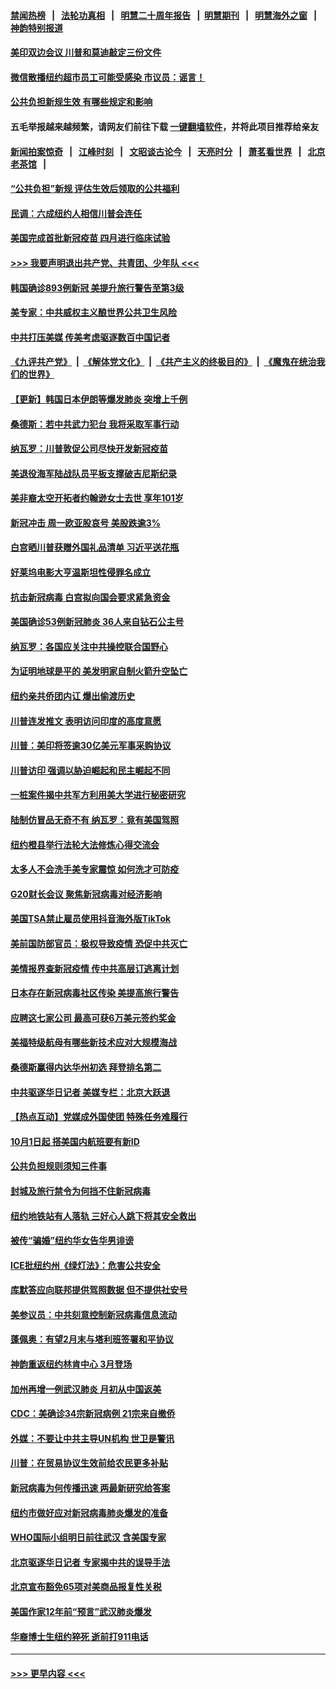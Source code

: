 #### [禁闻热榜](热点新闻.md?=0)  &nbsp;&nbsp;|&nbsp;&nbsp; [法轮功真相](https://github.com/gfw-breaker/truth/blob/master/README.md?=0) &nbsp;&nbsp;|&nbsp;&nbsp; [明慧二十周年报告](https://github.com/gfw-breaker/mh-reports/blob/master/README.md?=0) &nbsp;&nbsp;|&nbsp;&nbsp;[明慧期刊](https://github.com/gfw-breaker/mh-qikan) &nbsp;&nbsp;|&nbsp;&nbsp; [明慧海外之窗](https://github.com/gfw-breaker/mh-news/blob/master/README.md?=0) &nbsp;&nbsp;|&nbsp;&nbsp; [神韵特别报道](https://github.com/gfw-breaker/mh-news/blob/master/shenyun.md?=0)
#### [美印双边会议 川普和莫迪敲定三份文件](../pages/nsc412/n11894247.md?t=02252331) 
#### [微信散播纽约超市员工可能受感染  市议员：谣言！](../pages/nsc412/n11893861.md?t=02252331) 
#### [公共负担新规生效 有哪些规定和影响](../pages/nsc412/n11893866.md?t=02252331) 
#### 五毛举报越来越频繁，请网友们前往下载 [一键翻墙软件](https://github.com/gfw-breaker/ssr-accounts)，并将此项目推荐给亲友
#### [新闻拍案惊奇](https://github.com/gfw-breaker/banned-news/blob/master/pages/link4.md) &nbsp;&nbsp;|&nbsp;&nbsp; [江峰时刻](https://github.com/gfw-breaker/banned-news/blob/master/pages/link4.md) &nbsp;&nbsp;|&nbsp;&nbsp; [文昭谈古论今](https://github.com/gfw-breaker/banned-news/blob/master/pages/link4.md) &nbsp;&nbsp;|&nbsp;&nbsp; [天亮时分](https://github.com/gfw-breaker/banned-news/blob/master/pages/link4.md) &nbsp;&nbsp;|&nbsp;&nbsp; [萧茗看世界](https://github.com/gfw-breaker/banned-news/blob/master/pages/link4.md) &nbsp;&nbsp;|&nbsp;&nbsp; [北京老茶馆](https://github.com/gfw-breaker/banned-news/blob/master/pages/link4.md) &nbsp;&nbsp;|&nbsp;&nbsp; 
#### [“公共负担”新规  评估生效后领取的公共福利](../pages/nsc412/n11893847.md?t=02252331) 
#### [民调：六成纽约人相信川普会连任](../pages/nsc412/n11893884.md?t=02252331) 
#### [美国完成首批新冠疫苗 四月进行临床试验](../pages/nsc412/n11893526.md?t=02252331) 
#### [>>> 我要声明退出共产党、共青团、少年队 <<<](https://github.com/begood0513/goodnews/blob/master/quit/letter.md) 
#### [韩国确诊893例新冠 美提升旅行警告至第3级](../pages/nsc412/n11893662.md?t=02252331) 
#### [美专家：中共威权主义酿世界公共卫生风险](../pages/nsc412/n11893474.md?t=02252331) 
#### [中共打压美媒 传美考虑驱逐数百中国记者](../pages/nsc412/n11893178.md?t=02252331) 
#### [《九评共产党》](https://github.com/begood0513/9ping.md/blob/master/README.md) &nbsp;|&nbsp; [《解体党文化》](../../../../jtdwh.md/blob/master/README.md)  &nbsp;|&nbsp; [《共产主义的终极目的》](../../../../gczydzjmd.md/blob/master/README.md) &nbsp;|&nbsp; [《魔鬼在统治我们的世界》](../../../../mgztzwmdsj.md/blob/master/README.md) 
#### [【更新】韩国日本伊朗等爆发肺炎 突增上千例](../pages/nsc412/n11890652.md?t=02252331) 
#### [桑德斯：若中共武力犯台 我将采取军事行动](../pages/nsc412/n11893282.md?t=02252331) 
#### [纳瓦罗：川普敦促公司尽快开发新冠疫苗](../pages/nsc412/n11893211.md?t=02252331) 
#### [美退役海军陆战队员平板支撑破吉尼斯纪录](../pages/nsc412/n11893022.md?t=02252331) 
#### [美非裔太空开拓者约翰逊女士去世 享年101岁](../pages/nsc412/n11892917.md?t=02252331) 
#### [新冠冲击 周一欧亚股哀号 美股跌逾3%](../pages/nsc412/n11892648.md?t=02252331) 
#### [白宫晒川普获赠外国礼品清单 习近平送花瓶](../pages/nsc412/n11892985.md?t=02252331) 
#### [好莱坞电影大亨温斯坦性侵罪名成立](../pages/nsc412/n11892907.md?t=02252331) 
#### [抗击新冠病毒 白宫拟向国会要求紧急资金](../pages/nsc412/n11892943.md?t=02252331) 
#### [美国确诊53例新冠肺炎 36人来自钻石公主号](../pages/nsc412/n11892877.md?t=02252331) 
#### [纳瓦罗：各国应关注中共操控联合国野心](../pages/nsc412/n11892856.md?t=02252331) 
#### [为证明地球是平的 美发明家自制火箭升空坠亡](../pages/nsc412/n11892645.md?t=02252331) 
#### [纽约亲共侨团内讧 爆出偷渡历史](../pages/nsc412/n11891235.md?t=02252331) 
#### [川普连发推文 表明访问印度的高度意愿](../pages/nsc412/n11891927.md?t=02252331) 
#### [川普：美印将签逾30亿美元军事采购协议](../pages/nsc412/n11892494.md?t=02252331) 
#### [川普访印 强调以胁迫崛起和民主崛起不同](../pages/nsc412/n11891855.md?t=02252331) 
#### [一桩案件揭中共军方利用美大学进行秘密研究](../pages/nsc412/n11891206.md?t=02252331) 
#### [陆制仿冒品无奇不有 纳瓦罗：竟有美国驾照](../pages/nsc412/n11890953.md?t=02252331) 
#### [纽约橙县举行法轮大法修炼心得交流会](../pages/nsc412/n11890760.md?t=02252331) 
#### [太多人不会洗手美专家震惊 如何洗才可防疫](../pages/nsc412/n11875866.md?t=02252331) 
#### [G20财长会议 聚焦新冠病毒对经济影响](../pages/nsc412/n11890400.md?t=02252331) 
#### [美国TSA禁止雇员使用抖音海外版TikTok](../pages/nsc412/n11890500.md?t=02252331) 
#### [美前国防部官员：极权导致疫情 恐促中共灭亡](../pages/nsc412/n11889092.md?t=02252331) 
#### [美情报界查新冠疫情 传中共高层订逃离计划](../pages/nsc412/n11888161.md?t=02252331) 
#### [日本存在新冠病毒社区传染 美提高旅行警告](../pages/nsc412/n11889917.md?t=02252331) 
#### [应聘这七家公司 最高可获6万美元签约奖金](../pages/nsc412/n11879446.md?t=02252331) 
#### [美福特级航母有哪些新技术应对大规模海战](../pages/nsc412/n11882087.md?t=02252331) 
#### [桑德斯赢得内达华州初选 拜登排名第二](../pages/nsc412/n11888760.md?t=02252331) 
#### [中共驱逐华日记者 美媒专栏：北京大跃退](../pages/nsc412/n11888453.md?t=02252331) 
#### [【热点互动】党媒成外国使团 特殊任务难履行](../pages/nsc412/n11888306.md?t=02252331) 
#### [10月1日起 搭美国内航班要有新ID](../pages/nsc412/n11888243.md?t=02252331) 
#### [公共负担规则须知三件事](../pages/nsc412/n11888123.md?t=02252331) 
#### [封城及旅行禁令为何挡不住新冠病毒](../pages/nsc412/n11888067.md?t=02252331) 
#### [纽约地铁站有人落轨   三好心人跳下将其安全救出](../pages/nsc412/n11888088.md?t=02252331) 
#### [被传“骗婚”纽约华女告华男诽谤](../pages/nsc412/n11887303.md?t=02252331) 
#### [ICE批纽约州《绿灯法》：危害公共安全](../pages/nsc412/n11887285.md?t=02252331) 
#### [库默答应向联邦提供驾照数据 但不提供社安号](../pages/nsc412/n11887269.md?t=02252331) 
#### [美参议员：中共刻意控制新冠病毒信息流动](../pages/nsc412/n11887949.md?t=02252331) 
#### [蓬佩奥：有望2月末与塔利班签署和平协议](../pages/nsc412/n11887248.md?t=02252331) 
#### [神韵重返纽约林肯中心 3月登场](../pages/nsc412/n11885013.md?t=02252331) 
#### [加州再增一例武汉肺炎 月初从中国返美](../pages/nsc412/n11886929.md?t=02252331) 
#### [CDC：美确诊34宗新冠病例 21宗来自撤侨](../pages/nsc412/n11886795.md?t=02252331) 
#### [外媒：不要让中共主导UN机构 世卫是警讯](../pages/nsc412/n11886401.md?t=02252331) 
#### [川普：在贸易协议生效前给农民更多补贴](../pages/nsc412/n11886549.md?t=02252331) 
#### [新冠病毒为何传播迅速 两最新研究给答案](../pages/nsc412/n11886505.md?t=02252331) 
#### [纽约市做好应对新冠病毒肺炎爆发的准备](../pages/nsc412/n11885019.md?t=02252331) 
#### [WHO国际小组明日前往武汉 含美国专家](../pages/nsc412/n11886380.md?t=02252331) 
#### [北京驱逐华日记者 专家揭中共的误导手法](../pages/nsc412/n11886124.md?t=02252331) 
#### [北京宣布豁免65项对美商品报复性关税](../pages/nsc412/n11885960.md?t=02252331) 
#### [美国作家12年前“预言”武汉肺炎爆发](../pages/nsc412/n11885487.md?t=02252331) 
#### [华裔博士生纽约猝死  逝前打911电话](../pages/nsc412/n11885007.md?t=02252331) 

----
#### [ >>> 更早内容 <<< ](../indexes/nsc412-earlier.md)
